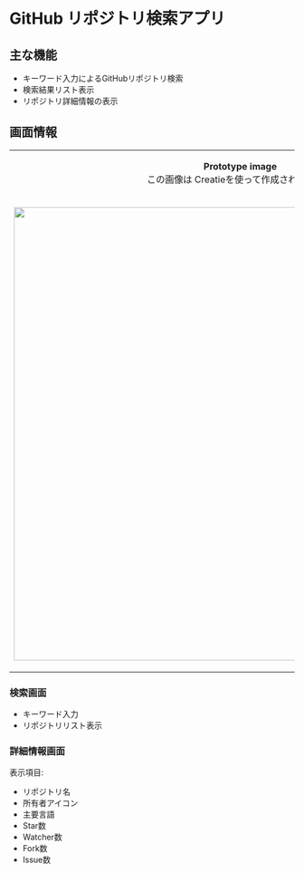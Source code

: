 # GitHub リポジトリ検索アプリ

## 主な機能

- キーワード入力によるGitHubリポジトリ検索
- 検索結果リスト表示
- リポジトリ詳細情報の表示

## 画面情報

<table>
  <tr>
    <td colspan="2"><p align="center"><strong>Prototype image</strong><br> この画像は Creatieを使って作成されました。</p></td>
  </tr>
  <tr>
    <td><p align="center"><img width="800" src="https://github.com/user-attachments/assets/75e04cc5-4775-455a-b1d4-2664ab6c31b2"></p></td>
  </tr>
</table>

### 検索画面
- キーワード入力
- リポジトリリスト表示



### 詳細情報画面
表示項目:
- リポジトリ名
- 所有者アイコン
- 主要言語
- Star数
- Watcher数
- Fork数
- Issue数
